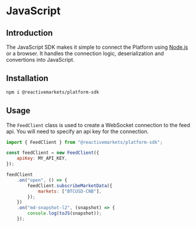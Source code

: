# JavaScript

## Introduction

The JavaScript SDK makes it simple to connect the Platform using [Node.js](https://nodejs.org/) or a browser. It handles the connection logic, deserialization and convertions into JavaScript.

## Installation

```bash
npm i @reactivemarkets/platform-sdk
```

## Usage

The `FeedClient` class is used to create a WebSocket connection to the feed api. You will need to specify an api key for the connection.

```js
import { FeedClient } from "@reactivemarkets/platform-sdk";

const feedClient = new FeedClient({
    apiKey: MY_API_KEY,
});

feedClient
    .on("open", () => {
        feedClient.subscribeMarketData({
            markets: ["BTCUSD-CNB"],
        });
    })
    .on("md-snapshot-l2", (snapshot) => {
        console.log(toJS(snapshot));
    });
```
